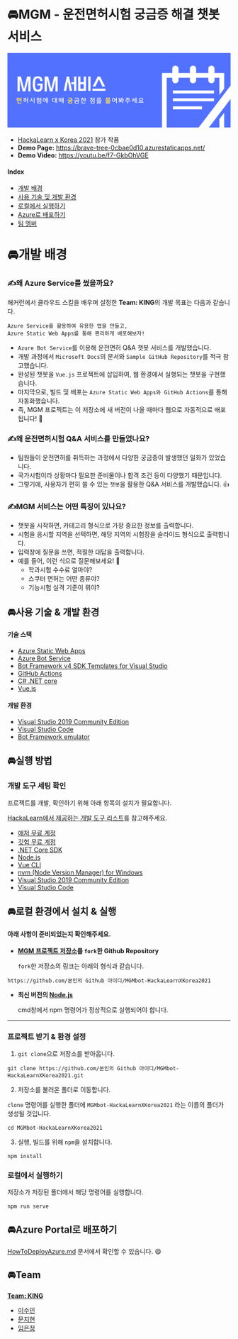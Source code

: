 # 🚘MGM - 운전면허시험 궁금증 해결 챗봇 서비스

![mgm-banner](Challenge/MGM-Banner.png)

- [HackaLearn x Korea 2021](https://github.com/devrel-kr/HackaLearn) 참가 작품
- **Demo Page:** https://brave-tree-0cbae0d10.azurestaticapps.net/
- **Demo Video:** https://youtu.be/f7-GkbOhVGE


#### Index

- [개발 배경](#개발-배경)
- [사용 기술 및 개발 환경](#사용-기술--개발-환경)
- [로컬에서 실행하기](#로컬-환경에서-설치--실행)
- [Azure로 배포하기](#Azure-Portal로-배포하기)
- [팀 멤버](#Team)



# 🚘개발 배경

### ✍️왜 Azure Service를 썼을까요?

해커런에서 클라우드 스킬을 배우며 설정한 **Team: KING**의 개발 목표는 다음과 같습니다.

```
Azure Service를 활용하여 유용한 앱을 만들고,
Azure Static Web Apps를 통해 편리하게 배포해보자!
```

- `Azure Bot Service`를 이용해 운전면허 Q&A 챗봇 서비스를 개발했습니다.
- 개발 과정에서 `Microsoft Docs`의 문서와 `Sample GitHub Repository`를 적극 참고했습니다.
- 완성된 챗봇을 `Vue.js` 프로젝트에 삽입하여, 웹 환경에서 실행되는 챗봇을 구현했습니다.
- 마지막으로, 빌드 및 배포는 `Azure Static Web Apps와 GitHub Actions`를 통해 자동화했습니다.
- 즉, MGM 프로젝트는 이 저장소에 새 버전이 나올 때마다 웹으로 자동적으로 배포됩니다! 👏



### ✍️왜 운전면허시험 Q&A 서비스를 만들었나요?

- 팀원들이 운전면허를 취득하는 과정에서 다양한 궁금증이 발생했던 일화가 있었습니다.
- 국가시험이라 상황마다 필요한 준비물이나 합격 조건 등이 다양했기 때문입니다.
- 그렇기에, 사용자가 편히 쓸 수 있는 `챗봇`을 활용한 Q&A 서비스를 개발했습니다. 👍



### ✍️MGM 서비스는 어떤 특징이 있나요?

- 챗봇을 시작하면, 카테고리 형식으로 가장 중요한 정보를 출력합니다.
- 시험을 응시할 지역을 선택하면, 해당 지역의 시험장을 슬라이드 형식으로 출력합니다.
- 입력창에 질문을 쓰면, 적절한 대답을 출력합니다. 
- 예를 들어, 이런 식으로 질문해보세요! 🤗
  - 학과시험 수수료 얼마야?
  - 스쿠터 면허는 어떤 종류야?
  - 기능시험 실격 기준이 뭐야?



## 🚘사용 기술 & 개발 환경

#### 기술 스택

- [Azure Static Web Apps](https://aka.ms/hackalearn/aswa/intro)
- [Azure Bot Service](https://azure.microsoft.com/ko-kr/services/bot-services/)
- [Bot Framework v4 SDK Templates for Visual Studio](https://marketplace.visualstudio.com/items?itemName=BotBuilder.botbuilderv4)
- [GitHub Actions](https://aka.ms/hackalearn/gha/intro)
- [C# .NET core](https://dotnet.microsoft.com/download?WT.mc_id=dotnet-33677)
- [Vue.js](https://cli.vuejs.org/)

#### 개발 환경

- [Visual Studio 2019 Community Edition](https://visualstudio.microsoft.com/vs/?WT.mc_id=dotnet-33677)
- [Visual Studio Code](https://code.visualstudio.com/?WT.mc_id=dotnet-33677)
- [Bot Framework emulator](https://github.com/Microsoft/BotFramework-Emulator)



## 🚘실행 방법

### 개발 도구 세팅 확인

프로젝트를 개발, 확인하기 위해 아래 항목의 설치가 필요합니다.

[HackaLearn에서 제공하는 개발 도구 리스트](https://github.com/devrel-kr/HackaLearn/tree/main/tools)를 참고해주세요.

- [애저 무료 계정](https://azure.microsoft.com/ko-kr/free/?WT.mc_id=dotnet-33677)
- [깃헙 무료 계정](https://github.com/)
- [.NET Core SDK](https://dotnet.microsoft.com/download?WT.mc_id=dotnet-33677)
- [Node.js](https://nodejs.org/ko/download/)
- [Vue CLI](https://cli.vuejs.org/)
- [nvm (Node Version Manager) for Windows](https://github.com/nvm-sh/nvm)
- [Visual Studio 2019 Community Edition](https://visualstudio.microsoft.com/vs/?WT.mc_id=dotnet-33677)
- [Visual Studio Code](https://code.visualstudio.com/?WT.mc_id=dotnet-33677)



## 🚘로컬 환경에서 설치 & 실행

#### 아래 사항이 준비되었는지 확인해주세요.

- **[MGM 프로젝트 저장소](https://github.com/solidcellaMoon/MGMbot-HackaLearnXKorea2021)를 `fork`한 Github Repository**

  `fork`한 저장소의 링크는 아래의 형식과 같습니다.

```
https://github.com/본인의 Github 아이디/MGMbot-HackaLearnXKorea2021
```

- **최신 버전의 [Node.js](https://nodejs.org/ko/download/)**

  cmd창에서 npm 명령어가 정상적으로 실행되어야 합니다.

---

### 프로젝트 받기 & 환경 설정

1. `git clone`으로 저장소를 받아옵니다.

```
git clone https://github.com/본인의 Github 아이디/MGMbot-HackaLearnXKorea2021.git
```

2. 저장소를 불러온 폴더로 이동합니다. 

`clone` 명령어를 실행한 폴더에 `MGMbot-HackaLearnXKorea2021` 라는 이름의 폴더가 생성될 것입니다.

```
cd MGMbot-HackaLearnXKorea2021
```

3. 실행, 빌드를 위해 `npm`을 설치합니다.

```
npm install
```



### 로컬에서 실행하기

저장소가 저장된 폴더에서 해당 명령어를 실행합니다.

```
npm run serve
```



## 🚘Azure Portal로 배포하기

[HowToDeployAzure.md](/HowToDeployAzure.md) 문서에서 확인할 수 있습니다. 😄



## 🚘Team

**[Team: KING](https://github.com/devrel-kr/HackaLearn/blob/main/teams/KING.md)**

- [이수민](https://github.com/vilut1002)
- [문지현](https://github.com/solidcellaMoon)
- [임은정](https://github.com/minie12)
